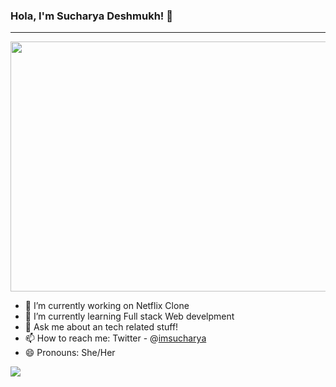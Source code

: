 ### Hola, I'm Sucharya Deshmukh! 👋
<hr>
<img src="https://img.freepik.com/free-vector/programming-engineering-development-tiny-girl-programmer-developer-create-code-programming_501813-1374.jpg?w=826" width="800" height="400"/>

- 🔭 I’m currently working on Netflix Clone
- 🌱 I’m currently learning Full stack Web develpment                                                                                                                     
- 💬 Ask me about an tech related stuff!
- 📫 How to reach me:  Twitter - @[imsucharya](https://twitter.com/imsucharya)
- 😄 Pronouns: She/Her

<img src ="https://github-readme-stats.vercel.app/api?username=imsucharya&&show_icons=true&title_color=ffffff&icon_color=bb2acf&text_color=daf7dc&bg_color=0d1117"/>
